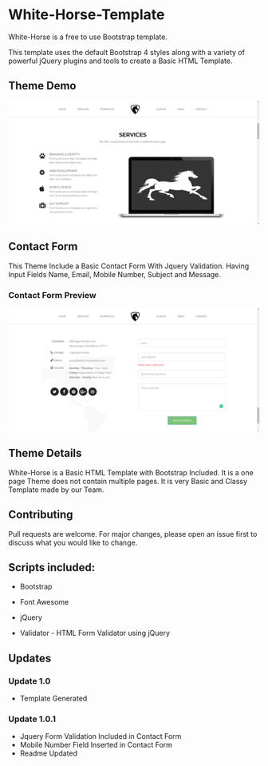 # White-Horse-Template


White-Horse is a free to use Bootstrap template.

This template uses the default Bootstrap 4 styles along with a variety of powerful jQuery plugins and tools to create a Basic HTML Template.

  

## Theme Demo

![White-Horse-Template](Theme-Preview/White-Horse-Template-Preview.png)

  

## Contact Form

This Theme Include a Basic Contact Form With Jquery Validation. Having Input Fields Name, Email, Mobile Number, Subject and Message.

### Contact Form Preview

![White-Horse-Template](Theme-Preview/Contact-Form-Preview.png)

## Theme Details

White-Horse is a Basic HTML Template with Bootstrap Included. It is a one page Theme does not contain multiple pages. It is very Basic and Classy Template made by our Team.

  

## Contributing

Pull requests are welcome. For major changes, please open an issue first to discuss what you would like to change.

  

## Scripts included:

* Bootstrap

* Font Awesome

* jQuery

* Validator - HTML Form Validator using jQuery


## Updates

### Update 1.0
* Template Generated

### Update 1.0.1
* Jquery Form Validation Included in Contact Form
* Mobile Number Field Inserted in Contact Form
* Readme Updated

